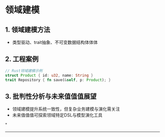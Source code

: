 ﻿# 领域建模

## 1. 领域建模方法

- 类型驱动、trait抽象、不可变数据结构体体体

## 2. 工程案例

```rust
// Rust领域建模示例
struct Product { id: u32, name: String }
trait Repository { fn save(&self, p: Product); }
```

## 3. 批判性分析与未来值值值展望

- 领域建模提升系统一致性，但复杂业务建模与演化需关注
- 未来值值值可探索领域特定DSL与模型演化工具

"

---
